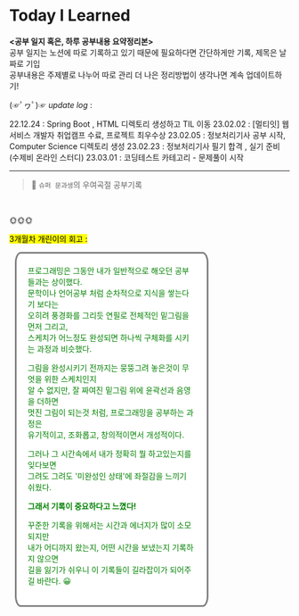 # Today I Learned



**<공부 일지 혹은, 하루 공부내용 요약정리본>** <br>
공부 일지는 노션에 따로 기록하고 있기 때문에 필요하다면 간단하게만 기록, 제목은 날짜로 기입<br>
공부내용은 주제별로 나누어 따로 관리
더 나은 정리방법이 생각나면 계속 업데이트하기! 


 (☞ﾟヮﾟ)☞   _update log_ : 


22.12.24 : Spring Boot , HTML 디렉토리 생성하고 TIL 이동 
23.02.02 : [멀티잇] 웹서비스 개발자 취업캠프 수료, 프로젝트 최우수상
23.02.05 : 정보처리기사 공부 시작, Computer Science 디렉토리 생성
23.02.23 : 정보처리기사 필기 합격 , 실기 준비(수제비 온라인 스터디)
23.03.01 : 코딩테스트 카테고리 - 문제풀이 시작

---

> 📢
`슈퍼 문과생`의 우여곡절 공부기록

<br>

🌞🌞🌞
<br>

<p><mark>3개월차 개린이의 회고 : </mark></p>

<div style="height: auto; width: 60%; border:3px solid gray; border-radius:3% ; margin:10px ; padding:20px; background:white; color:green; ">
프로그래밍은 그동안 내가 일반적으로 해오던 공부들과는 상이했다.<br>
문학이나 언어공부 처럼 순차적으로 지식을 쌓는다기 보다는<br>
오히려 풍경화를 그리듯 연필로 전체적인 밑그림을 먼저 그리고, <br>
스케치가 어느정도 완성되면 하나씩 구체화를 시키는 과정과 비슷했다.

그림을 완성시키기 전까지는 뭉뚱그려 놓은것이 무엇을 위한 스케치인지<br>
알 수 없지만, 잘 짜여진 밑그림 위에 윤곽선과 음영을 더하면  <br>
멋진 그림이 되는것 처럼, 프로그래밍을 공부하는 과정은<br>
유기적이고, 조화롭고, 창의적이면서 개성적이다.

그러나 그 시간속에서 내가 정확히 뭘 하고있는지를 잊다보면 <br>
그려도 그려도 '미완성인 상태'에 좌절감을 느끼기 쉬웠다. <br>

**그래서 기록이 중요하다고 느꼈다!**

꾸준한 기록을 위해서는 시간과 에너지가 많이 소모되지만<br>
내가 어디까지 왔는지, 어떤 시간을 보냈는지 기록하지 않으면<br>
길을 잃기가 쉬우니 이 기록들이 길라잡이가 되어주길 바란다. 😀
<div>
